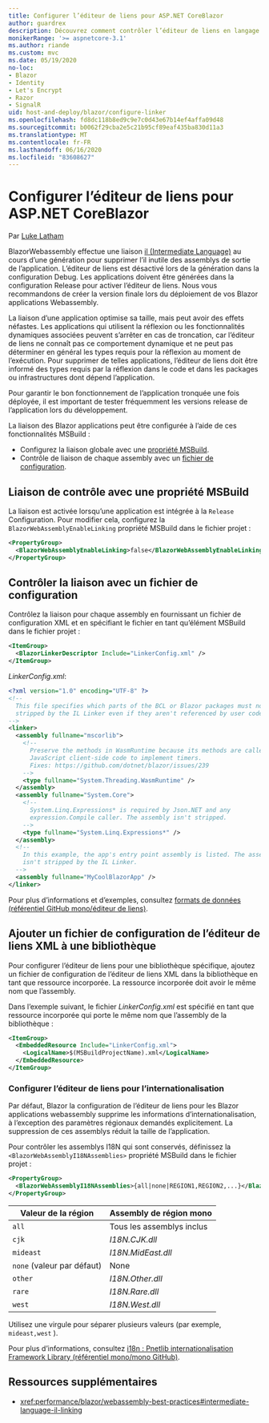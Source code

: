 ```yaml
---
title: Configurer l’éditeur de liens pour ASP.NET CoreBlazor
author: guardrex
description: Découvrez comment contrôler l’éditeur de liens en langage intermédiaire (IL) lors de la génération d’une Blazor application.
monikerRange: '>= aspnetcore-3.1'
ms.author: riande
ms.custom: mvc
ms.date: 05/19/2020
no-loc:
- Blazor
- Identity
- Let's Encrypt
- Razor
- SignalR
uid: host-and-deploy/blazor/configure-linker
ms.openlocfilehash: fd8dc118b8ed9c9e7c0d43e67b14ef4affa09d48
ms.sourcegitcommit: b0062f29cba2e5c21b95cf89eaf435ba830d11a3
ms.translationtype: MT
ms.contentlocale: fr-FR
ms.lasthandoff: 06/16/2020
ms.locfileid: "83608627"
---
```

# <a name="configure-the-linker-for-aspnet-core-blazor"></a>Configurer l’éditeur de liens pour ASP.NET CoreBlazor

Par [Luke Latham](https://github.com/guardrex)

BlazorWebassembly effectue une liaison [il (Intermediate Language)](/dotnet/standard/managed-code#intermediate-language--execution) au cours d’une génération pour supprimer l’il inutile des assemblys de sortie de l’application. L’éditeur de liens est désactivé lors de la génération dans la configuration Debug. Les applications doivent être générées dans la configuration Release pour activer l’éditeur de liens. Nous vous recommandons de créer la version finale lors du déploiement de vos Blazor applications Webassembly. 

La liaison d’une application optimise sa taille, mais peut avoir des effets néfastes. Les applications qui utilisent la réflexion ou les fonctionnalités dynamiques associées peuvent s’arrêter en cas de troncation, car l’éditeur de liens ne connaît pas ce comportement dynamique et ne peut pas déterminer en général les types requis pour la réflexion au moment de l’exécution. Pour supprimer de telles applications, l’éditeur de liens doit être informé des types requis par la réflexion dans le code et dans les packages ou infrastructures dont dépend l’application. 

Pour garantir le bon fonctionnement de l’application tronquée une fois déployée, il est important de tester fréquemment les versions release de l’application lors du développement.

La liaison des Blazor applications peut être configurée à l’aide de ces fonctionnalités MSBuild :

* Configurez la liaison globale avec une [propriété MSBuild](#control-linking-with-an-msbuild-property).
* Contrôle de liaison de chaque assembly avec un [fichier de configuration](#control-linking-with-a-configuration-file).

## <a name="control-linking-with-an-msbuild-property"></a>Liaison de contrôle avec une propriété MSBuild

La liaison est activée lorsqu’une application est intégrée à la `Release` Configuration. Pour modifier cela, configurez la `BlazorWebAssemblyEnableLinking` propriété MSBuild dans le fichier projet :

```xml
<PropertyGroup>
  <BlazorWebAssemblyEnableLinking>false</BlazorWebAssemblyEnableLinking>
</PropertyGroup>
```

## <a name="control-linking-with-a-configuration-file"></a>Contrôler la liaison avec un fichier de configuration

Contrôlez la liaison pour chaque assembly en fournissant un fichier de configuration XML et en spécifiant le fichier en tant qu’élément MSBuild dans le fichier projet :

```xml
<ItemGroup>
  <BlazorLinkerDescriptor Include="LinkerConfig.xml" />
</ItemGroup>
```

*LinkerConfig.xml*:

```xml
<?xml version="1.0" encoding="UTF-8" ?>
<!--
  This file specifies which parts of the BCL or Blazor packages must not be
  stripped by the IL Linker even if they aren't referenced by user code.
-->
<linker>
  <assembly fullname="mscorlib">
    <!--
      Preserve the methods in WasmRuntime because its methods are called by 
      JavaScript client-side code to implement timers.
      Fixes: https://github.com/dotnet/blazor/issues/239
    -->
    <type fullname="System.Threading.WasmRuntime" />
  </assembly>
  <assembly fullname="System.Core">
    <!--
      System.Linq.Expressions* is required by Json.NET and any 
      expression.Compile caller. The assembly isn't stripped.
    -->
    <type fullname="System.Linq.Expressions*" />
  </assembly>
  <!--
    In this example, the app's entry point assembly is listed. The assembly
    isn't stripped by the IL Linker.
  -->
  <assembly fullname="MyCoolBlazorApp" />
</linker>
```

Pour plus d’informations et d’exemples, consultez [formats de données (référentiel GitHub mono/éditeur de liens)](https://github.com/mono/linker/blob/master/docs/data-formats.md).

## <a name="add-an-xml-linker-configuration-file-to-a-library"></a>Ajouter un fichier de configuration de l’éditeur de liens XML à une bibliothèque

Pour configurer l’éditeur de liens pour une bibliothèque spécifique, ajoutez un fichier de configuration de l’éditeur de liens XML dans la bibliothèque en tant que ressource incorporée. La ressource incorporée doit avoir le même nom que l’assembly.

Dans l’exemple suivant, le fichier *LinkerConfig.xml* est spécifié en tant que ressource incorporée qui porte le même nom que l’assembly de la bibliothèque :

```xml
<ItemGroup>
  <EmbeddedResource Include="LinkerConfig.xml">
    <LogicalName>$(MSBuildProjectName).xml</LogicalName>
  </EmbeddedResource>
</ItemGroup>
```

### <a name="configure-the-linker-for-internationalization"></a>Configurer l’éditeur de liens pour l’internationalisation

Par défaut, Blazor la configuration de l’éditeur de liens pour les Blazor applications webassembly supprime les informations d’internationalisation, à l’exception des paramètres régionaux demandés explicitement. La suppression de ces assemblys réduit la taille de l’application.

Pour contrôler les assemblys I18N qui sont conservés, définissez la `<BlazorWebAssemblyI18NAssemblies>` propriété MSBuild dans le fichier projet :

```xml
<PropertyGroup>
  <BlazorWebAssemblyI18NAssemblies>{all|none|REGION1,REGION2,...}</BlazorWebAssemblyI18NAssemblies>
</PropertyGroup>
```

| Valeur de la région     | Assembly de région mono    |
| ---------------- | ----------------------- |
| `all`            | Tous les assemblys inclus |
| `cjk`            | *I18N.CJK.dll*          |
| `mideast`        | *I18N.MidEast.dll*      |
| `none` (valeur par défaut) | None                    |
| `other`          | *I18N.Other.dll*        |
| `rare`           | *I18N.Rare.dll*         |
| `west`           | *I18N.West.dll*         |

Utilisez une virgule pour séparer plusieurs valeurs (par exemple, `mideast,west` ).

Pour plus d’informations, consultez [i18n : Pnetlib internationalisation Framework Library (référentiel mono/mono GitHub)](https://github.com/mono/mono/tree/master/mcs/class/I18N).

## <a name="additional-resources"></a>Ressources supplémentaires

* <xref:performance/blazor/webassembly-best-practices#intermediate-language-il-linking>
